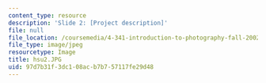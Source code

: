 ```yaml
---
content_type: resource
description: 'Slide 2: [Project description]'
file: null
file_location: /coursemedia/4-341-introduction-to-photography-fall-2002/97d7b31f3dc108acb7b757117fe29d48_hsu2.JPG
file_type: image/jpeg
resourcetype: Image
title: hsu2.JPG
uid: 97d7b31f-3dc1-08ac-b7b7-57117fe29d48
---
```

